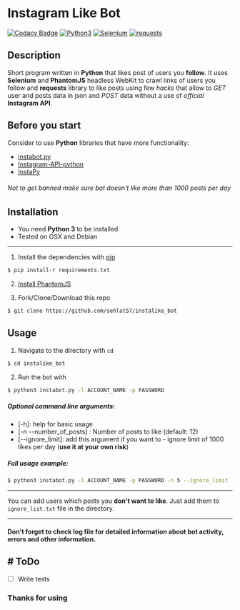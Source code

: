 # Instagram Like Bot
[![Codacy Badge](https://api.codacy.com/project/badge/Grade/efa2f06951dc44ce9eeed7a056d758ec)](https://www.codacy.com/app/sehlat57/instalike_bot?utm_source=github.com&amp;utm_medium=referral&amp;utm_content=sehlat57/instalike_bot&amp;utm_campaign=Badge_Grade)
[![Python3](https://img.shields.io/badge/python-3.4%2C%203.5%2C%203%2C6-blue.svg)](https://www.python.org/)
[![Selenium](https://img.shields.io/badge/Selenium-3.4.2-brightgreen.svg)](http://www.seleniumhq.org/)
[![requests](https://img.shields.io/badge/requests-2.14.2-yellowgreen.svg)](http://docs.python-requests.org/en/master/)


## Description
Short program written in **Python** that likes post of users you **follow**.
It uses **Selenium** and **PhantomJS** headless WebKit to crawl links of users you follow and **requests** library to like posts using few *hacks* that allow to *GET* user and posts data in json and *POST* data without a use of *official* **Instagram API**.

## Before you start
Consider to use **Python** libraries that have more functionality:

*  [instabot.py](https://github.com/instabot-py/instabot.py)
*  [Instagram-API-python](https://github.com/LevPasha/Instagram-API-python)
*  [InstaPy](https://github.com/timgrossmann/InstaPy)


###### Not to get banned make sure bot doesn't like more than 1000 posts per day

## Installation

- You need **Python 3** to be installed
- Tested on OSX and Debian
---
1. Install the dependencies with [pip](https://pypi.python.org/pypi/pip)
```bash
$ pip install-r requirements.txt
```
2. [Install PhantomJS](phantomjs.org/download.html)

3. Fork/Clone/Download this repo
```bash
$ git clone https://github.com/sehlat57/instalike_bot
```
## Usage
1. Navigate to the directory with ```cd```
```bash
$ cd instalike_bot
```
2. Run the bot with 
```bash 
$ python3 instabot.py -l ACCOUNT_NAME -p PASSWORD
```

##### Optional command line arguments:

- [-h]: help for basic usage
- [-n --number_of_posts] : Number of posts to like (default: 12)
- [--ignore_limit]: add this argument if you want to - ignore limit of 1000 likes per day
(**use it at your own risk**)

##### Full usage example:
```bash
$ python3 instabot.py -l ACCOUNT_NAME -p PASSWORD -n 5 --ignore_limit
```
----

You can add users which posts you **don't want to like**. Just add them to ```ignore_list.txt``` file in the directory.

----
#### Don't forget to check log file for detailed information about bot activity, errors and other information.

## # ToDo

- [ ] Write tests

### Thanks for using
